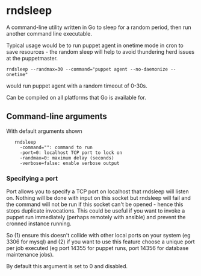 rndsleep
========

A command-line utility written in Go to sleep for a random period, then run another command line executable.

Typical usage would be to run puppet agent in onetime mode in cron to save resources - the random sleep will help to avoid thundering herd issues at the puppetmaster.

`rndsleep --randmax=30 --command="puppet agent --no-daemonize --onetime"`

would run puppet agent with a random timeout of 0-30s.

Can be compiled on all platforms that Go is available for.

## Command-line arguments ##

With default arguments shown

       rndsleep
         -command="": command to run
         -port=0: localhost TCP port to lock on
         -randmax=0: maximum delay (seconds)
         -verbose=false: enable verbose output

### Specifying a port ###

Port allows you to specify a TCP port on localhost that rndsleep will listen on. Nothing will be done with input on this socket but rndsleep will fail and the command will not be run if this socket can't be opened - hence this stops duplicate invocations. This could be useful if you want to invoke a puppet run immediately (perhaps remotely with ansible) and prevent the cronned instance running.

So (1) ensure this doesn't collide with other local ports on your system (eg 3306 for mysql) and (2) if you want to use this feature choose a unique port per job executed (eg port 14355 for puppet runs, port 14356 for database maintenance jobs).

By default this argument is set to 0 and disabled.

